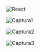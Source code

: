 ![React](https://github.com/user-attachments/assets/e33d851d-429f-468c-80c9-25e518d1c91b)

![Captura1](https://github.com/user-attachments/assets/e2cbbd44-dc19-4aa7-b20c-8d6c0a42a4ba)

![Captura2](https://github.com/user-attachments/assets/978a0fe4-8bf6-445d-a228-394d161be2b8)

![Captura3](https://github.com/user-attachments/assets/61057801-88f4-47cb-adf7-4f1a3f87a26e)
